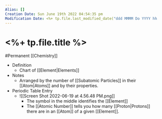 ```yaml
---
Alias: []
Creation Date: Sun June 19th 2022 04:54:35 pm 
Modification Date: <%+ tp.file.last_modified_date("ddd MMMM Do YYYY hh:mm:ss a") %>
---
```

# <%+ tp.file.title %>
#Permanent [[Chemistry]]

- Definition
	- Chart of [[Element|Elements]]
- Notes
	- Arranged by the number of [[Subatomic Particles]] in their [[Atom|Atoms]] and by their properties. 
- Periodic Table Entry
	- ![[Screen Shot 2022-06-19 at 4.56.48 PM.png]]
		- The symbol in the middle identifies the [[Element]]
		- The [[Atomic Number]] tells you how many [[Proton|Protons]] there are in an [[Atom]] of a given [[Element]].